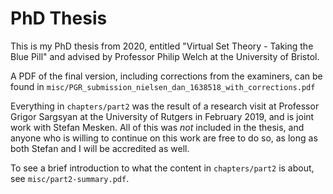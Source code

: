 # PhD Thesis

This is my PhD thesis from 2020, entitled "Virtual Set Theory - Taking the Blue Pill" 
and advised by Professor Philip Welch at the University of Bristol.

A PDF of the final version, including corrections from the examiners, can be
found in `misc/PGR_submission_nielsen_dan_1638518_with_corrections.pdf`

Everything in `chapters/part2` was the result of a research visit at Professor
Grigor Sargsyan at the University of Rutgers in February 2019, and is joint
work with Stefan Mesken. All of this was *not* included in the thesis, and anyone 
who is willing to continue on this work are free to do so, as long as both
Stefan and I will be accredited as well.

To see a brief introduction to what the content in `chapters/part2` is about,
see `misc/part2-summary.pdf`.
